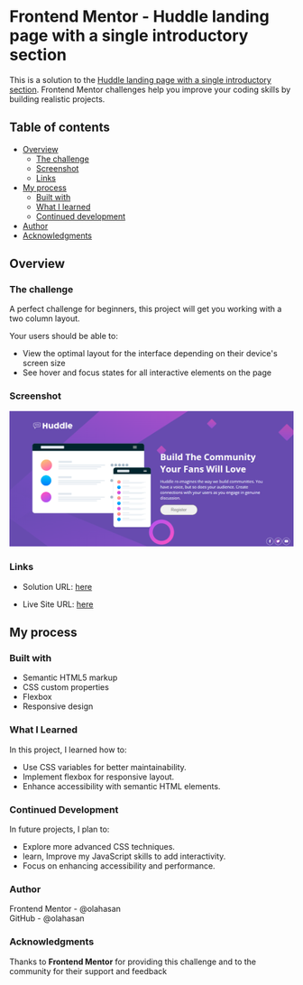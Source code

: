 # Frontend Mentor - Huddle landing page with a single introductory section

This is a solution to the [Huddle landing page with a single introductory section](https://www.frontendmentor.io/challenges/huddle-landing-page-with-a-single-introductory-section-B_2Wvxgi0). Frontend Mentor challenges help you improve your coding skills by building realistic projects.

## Table of contents

- [Overview](#overview)
  - [The challenge](#the-challenge)
  - [Screenshot](#screenshot)
  - [Links](#links)
- [My process](#my-process)
  - [Built with](#built-with)
  - [What I learned](#what-i-learned)
  - [Continued development](#continued-development)
- [Author](#author)
- [Acknowledgments](#Acknowledgments)

## Overview

### The challenge

A perfect challenge for beginners, this project will get you working with a two column layout.

Your users should be able to:

- View the optimal layout for the interface depending on their device's screen size
- See hover and focus states for all interactive elements on the page

### Screenshot

![Screenshot](./images/screenshot.png)

### Links

- Solution URL: [here](https://github.com/olahasan/HTML_AND_CSS_Frontend-Mentor_NEWBIE-Huddle-landing-page-with-single-introductory-section)

- Live Site URL: [here](https://olahasan.github.io/HTML_AND_CSS_Frontend-Mentor_NEWBIE-Huddle-landing-page-with-single-introductory-section/)

## My process

### Built with

- Semantic HTML5 markup
- CSS custom properties
- Flexbox
- Responsive design

### What I Learned

In this project, I learned how to:

- Use CSS variables for better maintainability.
- Implement flexbox for responsive layout.
- Enhance accessibility with semantic HTML elements.

### Continued Development

In future projects, I plan to:

- Explore more advanced CSS techniques.
- learn, Improve my JavaScript skills to add interactivity.
- Focus on enhancing accessibility and performance.

### Author

Frontend Mentor - @olahasan<br>
GitHub - @olahasan

### Acknowledgments

Thanks to **Frontend Mentor** for providing this challenge and to the community for their support and feedback
